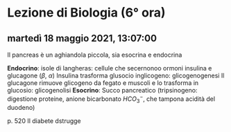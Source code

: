 # Lezione di Biologia (6° ora)

## martedì 18 maggio 2021, 13:07:00


Il pancreas è un aghiandola piccola, sia esocrina e endocrina

**Endocrino**:
isole di langheras: cellule che secernonoo ormoni
insulina e glucagone ($\beta$, $\alpha$)
Insulina trasforma glusocio inglicogeno: glicogenogenesi
Il glucagone rimuove glicogeno da fegato e muscoli e lo trasforma in glucosio: glicogenolisi
**Esocrino**:
Succo pancreatico (tripsinogeno: digestione proteine, anione bicarbonato $HCO_{3}^{-}$, che tampona acidità del duodeno)

p. 520
Il diabete dstrugge


<!--stackedit_data:
eyJoaXN0b3J5IjpbLTE3NjEwMDU0ODgsMjEzMjM2MTg5MF19
-->